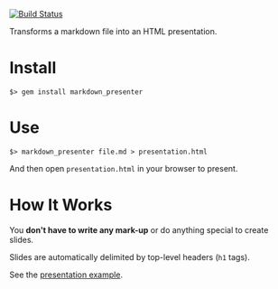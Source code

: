 [![Build Status](https://travis-ci.org/matstc/markdown_presenter.png?branch=master)](https://travis-ci.org/matstc/markdown_presenter)

Transforms a markdown file into an HTML presentation.

# Install

    $> gem install markdown_presenter

# Use

    $> markdown_presenter file.md > presentation.html

And then open `presentation.html` in your browser to present.

# How It Works
You __don't have to write any mark-up__ or do anything special to create slides.

Slides are automatically delimited by top-level headers (`h1` tags).

See the [presentation example](http://matstc.github.io/example.html).
